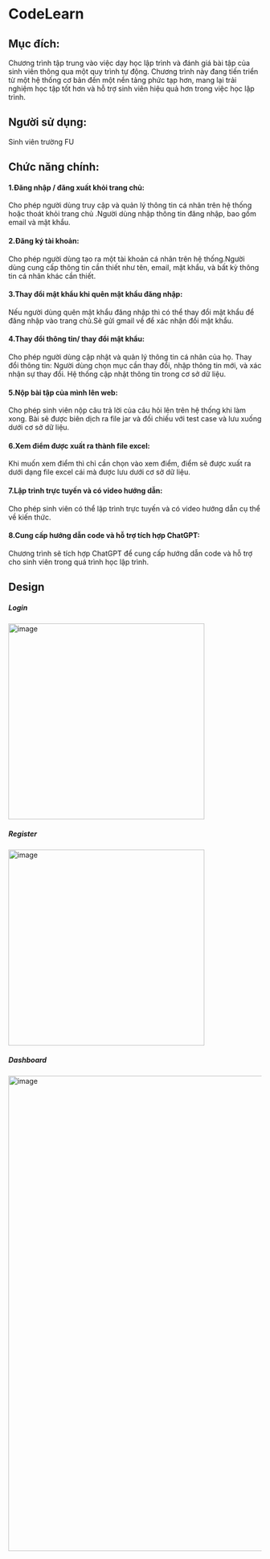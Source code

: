 # CodeLearn

## Mục đích: 
Chương trình tập trung vào việc dạy học lập trình và đánh giá bài tập của sinh viên thông qua một quy trình tự động. Chương trình này đang tiến triển từ một hệ thống cơ bản đến một nền tảng phức tạp hơn, mang lại trải nghiệm học tập tốt hơn và hỗ trợ sinh viên hiệu quả hơn trong việc học lập trình.

## Người sử dụng: 
Sinh viên trường FU

## Chức năng chính:
#### 1.Đăng nhập / đăng xuất khỏi trang chủ:
Cho phép người dùng truy cập và quản lý thông tin cá nhân trên hệ thống hoặc thoát khỏi trang chủ .Người dùng nhập thông tin đăng nhập, bao gồm email và mật khẩu. 

#### 2.Đăng ký tài khoản:
Cho phép người dùng tạo ra một tài khoản cá nhân trên hệ thống.Người dùng cung cấp thông tin cần thiết như tên, email, mật khẩu, và bất kỳ thông tin cá nhân khác cần thiết.

#### 3.Thay đổi mật khẩu khi quên mật khẩu đăng nhập:
Nếu người dùng quên mật khẩu đăng nhập thì có thể thay đổi mật khẩu để đăng nhập vào trang chủ.Sẽ gửi gmail về để xác nhận đổi mật khẩu.

#### 4.Thay đổi thông tin/ thay đổi mật khẩu:
Cho phép người dùng cập nhật và quản lý thông tin cá nhân của họ. Thay đổi thông tin: Người dùng chọn mục cần thay đổi, nhập thông tin mới, và xác nhận sự thay đổi. Hệ thống cập nhật thông tin trong cơ sở dữ liệu. 

#### 5.Nộp bài tập của mình lên web:
Cho phép sinh viên nộp câu trả lời của câu hỏi lên trên hệ thống khi làm xong. Bài sẽ được biên dịch ra file jar và đối chiếu với test case và lưu xuống dưới cơ sở dữ liệu.

#### 6.Xem điểm được xuất ra thành file excel:
Khi muốn xem điểm thì chỉ cần chọn vào xem điểm, điểm sẽ được xuất ra dưới dạng file excel cái mà được lưu dưới cơ sở dữ liệu.

#### 7.Lập trình trực tuyến và có video hướng dẫn:
Cho phép sinh viên có thể lập trình trực tuyến và có video hướng dẫn cụ thể về kiến thức.

#### 8.Cung cấp hướng dẫn code và hỗ trợ tích hợp ChatGPT:
Chương trình sẽ tích hợp ChatGPT để cung cấp hướng dẫn code và hỗ trợ cho sinh viên trong quá trình học lập trình.
## Design
##### Login

<img width="390" alt="image" src="https://github.com/pmktien3101/CodeLearn/assets/127570843/0902e0c4-2958-40a6-9350-43e78af951cd">

##### Register

<img width="390" alt="image" src="https://github.com/pmktien3101/CodeLearn/assets/127570843/8084cf2c-5732-42c7-9d4c-02e4c5a32779">

##### Dashboard

<img width="946" alt="image" src="https://github.com/pmktien3101/CodeLearn/assets/127570843/c0f068f6-b57f-47f2-9322-4adb672da3f6">


